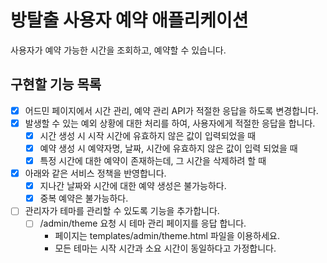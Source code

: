 # 방탈출 사용자 예약 애플리케이션

사용자가 예약 가능한 시간을 조회하고, 예약할 수 있습니다.

## 구현할 기능 목록

- [x] 어드민 페이지에서 시간 관리, 예약 관리 API가 적절한 응답을 하도록 변경합니다.
- [X] 발생할 수 있는 예외 상황에 대한 처리를 하여, 사용자에게 적절한 응답을 합니다.
    - [X] 시간 생성 시 시작 시간에 유효하지 않은 값이 입력되었을 때
    - [X] 예약 생성 시 예약자명, 날짜, 시간에 유효하지 않은 값이 입력 되었을 때
    - [X] 특정 시간에 대한 예약이 존재하는데, 그 시간을 삭제하려 할 때
- [X] 아래와 같은 서비스 정책을 반영합니다.
    - [x] 지나간 날짜와 시간에 대한 예약 생성은 불가능하다.
    - [X] 중복 예약은 불가능하다.
- [ ] 관리자가 테마를 관리할 수 있도록 기능을 추가합니다.
    - [ ] /admin/theme 요청 시 테마 관리 페이지를 응답 합니다.
        - 페이지는 templates/admin/theme.html 파일을 이용하세요.
        - 모든 테마는 시작 시간과 소요 시간이 동일하다고 가정합니다.
 
